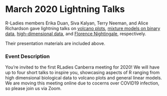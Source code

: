 
<!-- README.md is generated from README.Rmd. Please edit that file -->

# March 2020 Lightning Talks

R-Ladies members Erika Duan, Siva Kalyan, Terry Neeman, and Alice
Richardson gave lightning talks on [volcano
plots](https://github.com/Alice1969/RLadiesCanberra/tree/master/events/26_3_2020/volcanoPlots.pdf),
[mixture models on binary
data](https://github.com/Alice1969/RLadiesCanberra/tree/master/events/26_3_2020/mixModelsBinaryData.pdf),
[high-dimensional
data](https://github.com/Alice1969/RLadiesCanberra/tree/master/events/26_3_2020/highDimensionalData.pdf),
and [Florence
Nightingale](https://github.com/Alice1969/RLadiesCanberra/tree/master/events/26_3_2020/FloRenceNightingale.pdf),
respectively.

Their presentation materials are included above.

### Event Description

You’re invited to the first RLadies Canberra meeting for 2020\! We will
have up to four short talks to inspire you, showcasing aspects of R
ranging from high dimensional biological data to volcano plots and
general linear models. We are moving this meeting online due to cocerns
over COVID19 infection, so please join us via Zoom.
